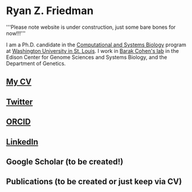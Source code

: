 # Ryan Z. Friedman
'''Please note website is under construction, just some bare bones for now!!!'''

I am a Ph.D. candidate in the [Computational and Systems Biology](http://dbbs.wustl.edu/divprograms/compbio/Pages/default.aspx) program at [Washington University in St. Louis](https://wustl.edu/). I work in [Barak Cohen's lab](http://genetics.wustl.edu/bclab/) in the Edison Center for Genome Sciences and Systems Biology, and the Department of Genetics.

## [My CV](https://docs.google.com/document/d/1WLWo4Sn-3fIgmphTw5aStbVJRt0Xh9QfYQXlgr0R8Ok/edit?usp=sharing)
## [Twitter](https://twitter.com/rfriedman22)
## [ORCID](https://orcid.org/0000-0001-9013-8676)
## [LinkedIn](https://www.linkedin.com/in/ryanfriedman22/)
## Google Scholar (to be created!)
## Publications (to be created or just keep via CV)
